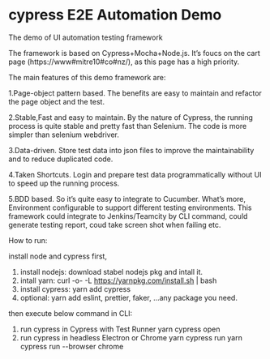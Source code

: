 # cypress E2E Automation Demo

The demo of UI automation testing framework

The framework is based on Cypress+Mocha+Node.js. It’s foucs on the cart page (https://www#mitre10#co#nz/), as this page has a high priority.

The main features of this demo framework are:

1.Page-object pattern based. The benefits are easy to maintain and refactor the page object and the test.

2.Stable,Fast and easy to maintain. By the nature of Cypress, the running process is quite stable and pretty fast than Selenium. The code is more simpler than selenium webdriver.

3.Data-driven. Store test data into json files to improve the maintainability and to reduce duplicated code.

4.Taken Shortcuts. Login and prepare test data programmatically without UI to speed up the running process.

5.BDD based. So it’s quite easy to integrate to Cucumber.
What’s more, Environment configurable to support different testing environments. This framework could integrate to Jenkins/Teamcity by CLI command, could generate testing report, coud take screen shot when failing etc.

How to run:

install node and cypress first, 
1. install nodejs:    download stabel nodejs pkg and intall it.
2. intall yarn:       curl -o- -L https://yarnpkg.com/install.sh | bash
3. install cypress: yarn add cypress
4. optional: yarn add eslint, prettier, faker, ...any package you need.

then execute below command in CLI:

1. run cypress in Cypress with Test Runner
yarn cypress open
2. run cypress in headless Electron or Chrome
yarn cypress run
yarn cypress run --browser chrome

